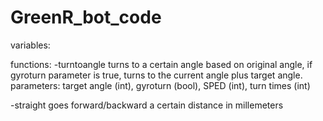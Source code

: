 # GreenR_bot_code
variables:

functions: 
-turntoangle
    turns to a certain angle based on original angle, if gyroturn parameter is true, turns to the current angle plus target angle.
    parameters: target angle (int), gyroturn (bool), SPED (int), turn times (int)

-straight
    goes forward/backward a certain distance in millemeters 